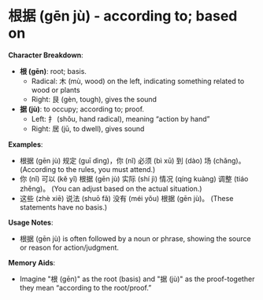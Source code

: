 # **根据 (gēn jù) - according to; based on**

**Character Breakdown**:  
- **根 (gēn)**: root; basis.
  - Radical: 木 (mù, wood) on the left, indicating something related to wood or plants
  - Right: 艮 (gèn, tough), gives the sound  
- **据 (jù)**: to occupy; according to; proof.
  - Left: 扌 (shǒu, hand radical), meaning “action by hand”
  - Right: 居 (jū, to dwell), gives sound

**Examples**:  
- 根据 (gēn jù) 规定 (guī dìng)，你 (nǐ) 必须 (bì xū) 到 (dào) 场 (chǎng)。 (According to the rules, you must attend.)  
- 你 (nǐ) 可以 (kě yǐ) 根据 (gēn jù) 实际 (shí jì) 情况 (qíng kuàng) 调整 (tiáo zhěng)。 (You can adjust based on the actual situation.)  
- 这些 (zhè xiē) 说法 (shuō fǎ) 没有 (méi yǒu) 根据 (gēn jù)。 (These statements have no basis.)

**Usage Notes**:  
- 根据 (gēn jù) is often followed by a noun or phrase, showing the source or reason for action/judgment.

**Memory Aids**:  
- Imagine "根 (gēn)" as the root (basis) and "据 (jù)" as the proof-together they mean “according to the root/proof.”